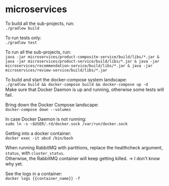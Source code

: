 # microservices

To build all the sub-projects, run:  
`./gradlew build`

To run tests only:  
`./gradlew test`

To run all the sub-projects, run:  
`java -jar microservices/product-composite-service/build/libs/*.jar & java -jar microservices/product-service/build/libs/*.jar & java -jar microservices/recommendation-service/build/libs/*.jar & java -jar microservices/review-service/build/libs/*.jar`

To build and start the docker-compose system landscape:  
`./gradlew build && docker-compose build && docker-compose up -d`  
Make sure that Docker Daemon is up and running, otherwise some tests will fail.  

Bring down the Docker Compose landscape:  
`docker-compose down --volumes`  

In case Docker Daemon is not running:  
`sudo ln -s ~$USER/.rd/docker.sock /var/run/docker.sock`

Getting into a docker container:  
`docker exec -it abcd /bin/bash`  

When running RabbitMQ with partitions, replace the healthcheck argument, `status`, with `cluster_status`.  
Otherwise, the RabbitMQ container will keep getting killed. -> I don't know why yet.  

See the logs in a container:  
`docker logs {{container_name}} -f`  
